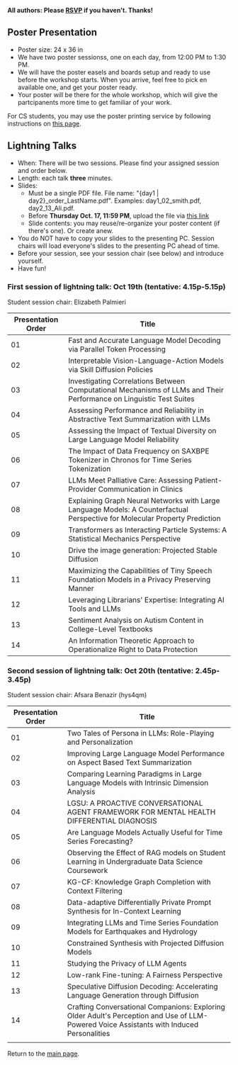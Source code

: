
__All authors: Please [RSVP](https://forms.gle/YDu7xEGx8cCDYNp39) if you haven't. Thanks!__

## Poster Presentation


- Poster size: 24 x 36 in
- We have two poster sessionss, one on each day, from 12:00 PM to 1:30 PM. 
- We will have the poster easels and boards setup and ready to use before the workshop starts. When you arrive, feel free to pick en available one, and get your poster ready. 
- Your poster will be there for the whole workshop, which will give the partcipanents more time to get familiar of your work. 

For CS students, you may use the poster printing service by following instructions on [this page](https://www.cs.virginia.edu/computing/doku.php?id=poster_printing).

## Lightning Talks

- When: There will be two sessions. Please find your assigned session and order below. 
- Length: each talk **three** minutes.
- Slides:
  - Must be a single PDF file. File name: "{day1 &#124; day2}_order_LastName.pdf". Examples: day1_02_smith.pdf, day2_13_Ali.pdf.
  - Before __Thursday Oct. 17, 11:59 PM__, upload the file via [this link](https://virginia.box.com/s/wt7s9uzftlan7uqf92ik4v7nvk7zqnfp) 
  - Slide contents: you may reuse/re-organize your poster content (if there's one). Or create anew. 
- You do NOT have to copy your slides to the presenting PC. Session chairs will load everyone's slides to the presenting PC ahead of time. 
- Before your session, see your session chair (see below) and introduce yourself.
- Have fun!

### First session of lightning talk: Oct 19th (tentative: 4.15p-5.15p)

Student session chair: Elizabeth Palmieri

| Presentation Order | Title                                                                                                                       |
|--------------------|-----------------------------------------------------------------------------------------------------------------------------|
| 01                 | Fast and Accurate Language Model Decoding via Parallel Token Processing                                                     |
| 02                 | Interpretable Vision-Language-Action Models via Skill Diffusion Policies                                                    |
| 03                 | Investigating Correlations Between Computational Mechanisms of LLMs and Their Performance on Linguistic Test Suites         |
| 04                 | Assessing Performance and Reliability in Abstractive Text Summarization with LLMs                                           |
| 05                 | Assessing the Impact of Textual Diversity on Large Language Model Reliability                                               |
| 06                 | The Impact of Data Frequency on SAXBPE Tokenizer in Chronos for Time Series Tokenization                                    |
| 07                 | LLMs Meet Palliative Care: Assessing Patient-Provider Communication in Clinics                                              |
| 08                 | Explaining Graph Neural Networks with Large Language Models: A Counterfactual Perspective for Molecular Property Prediction |
| 09                 | Transformers as Interacting Particle Systems: A Statistical Mechanics Perspective                                           |
| 10                 | Drive the image generation: Projected Stable Diffusion                                                                      |
| 11                 | Maximizing the Capabilities of Tiny Speech Foundation Models in a Privacy Preserving Manner                                 |
| 12                 | Leveraging Librarians' Expertise: Integrating AI Tools and LLMs                                                             |
| 13                 | Sentiment Analysis on Autism Content in College-Level Textbooks                                                             |
| 14                 | An Information Theoretic Approach to Operationalize Right to Data Protection                                                |


### Second session of lightning talk: Oct 20th (tentative: 2.45p-3.45p)

Student session chair: Afsara Benazir (hys4qm)

| Presentation Order | Title                                                                                                                                     |
|--------------------|-------------------------------------------------------------------------------------------------------------------------------------------|
| 01                 | Two Tales of Persona in LLMs: Role-Playing and Personalization                                                                            |
| 02                 | Improving Large Language Model Performance on Aspect Based Text Summarization                                                             |
| 03                 | Comparing Learning Paradigms in Large Language Models with Intrinsic Dimension Analysis                                                   |
| 04                 | LGSU: A PROACTIVE CONVERSATIONAL AGENT FRAMEWORK FOR MENTAL HEALTH DIFFERENTIAL DIAGNOSIS                                                 |
| 05                 | Are Language Models Actually Useful for Time Series Forecasting?                                                                          |
| 06                 | Observing the Effect of RAG models on Student Learning in Undergraduate Data Science Coursework                                           |
| 07                 | KG-CF: Knowledge Graph Completion with Context Filtering                                                                                  |
| 08                 | Data-adaptive Differentially Private Prompt Synthesis for In-Context Learning                                                             |
| 09                 | Integrating LLMs and Time Series Foundation Models for Earthquakes and Hydrology                                                          |
| 10                 | Constrained Synthesis with Projected Diffusion Models                                                                                     |
| 11                 | Studying the Privacy of LLM Agents                                                                                                        |
| 12                 | Low-rank Fine-tuning: A Fairness Perspective                                                                                              |
| 13                 | Speculative Diffusion Decoding: Accelerating Language Generation through Diffusion                                                        |
| 14                 | Crafting Conversational Companions: Exploring Older Adult's Perception and Use of LLM-Powered Voice Assistants with Induced Personalities |
|                    |                                                                                                                                           |


Return to the [main page](README.md).

